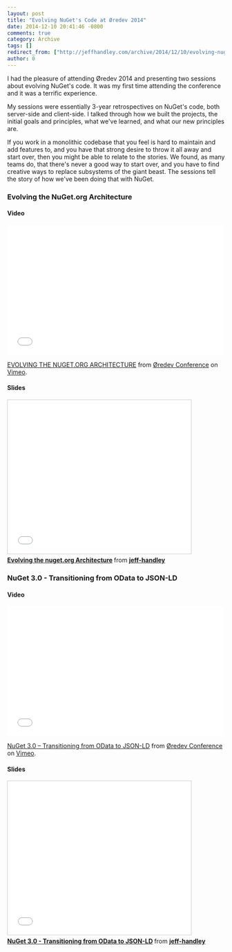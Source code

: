 ```yaml
---
layout: post
title: "Evolving NuGet's Code at Øredev 2014"
date: 2014-12-10 20:41:46 -0800
comments: true
category: Archive
tags: []
redirect_from: ["http://jeffhandley.com/archive/2014/12/10/evolving-nuget-code-oredev-2014"]
author: 0
---
```

<!-- more -->
<p>
I had the pleasure of attending Øredev 2014 and presenting two sessions about evolving NuGet's code.  It was my first time attending the conference and it was a terrific experience.
</p>
<p>
My sessions were essentially 3-year retrospectives on NuGet's code, both server-side and client-side.  I talked through how we built the projects, the initial goals and principles, what we've learned, and what our new principles are.
</p>
<p>
If you work in a monolithic codebase that you feel is hard to maintain and add features to, and you have that strong desire to throw it all away and start over, then you might be able to relate to the stories.  We found, as many teams do, that there's never a good way to start over, and you have to find creative ways to replace subsystems of the giant beast.  The sessions tell the story of how we've been doing that with NuGet.
</p>
<h3>Evolving the NuGet.org Architecture</h3>
<h4>Video</h4>
<iframe src="//player.vimeo.com/video/111285814" width="500" height="300" frameborder="0" webkitallowfullscreen="" mozallowfullscreen="" allowfullscreen=""></iframe> <p><a href="http://vimeo.com/111285814">EVOLVING THE NUGET.ORG ARCHITECTURE</a> from <a href="http://vimeo.com/user4280938">Øredev Conference</a> on <a href="https://vimeo.com">Vimeo</a>.</p>

<h4>Slides</h4>
<iframe src="//www.slideshare.net/slideshow/embed_code/41876591" width="425" height="355" frameborder="0" marginwidth="0" marginheight="0" scrolling="no" style="border:1px solid #CCC; border-width:1px; margin-bottom:5px; max-width: 100%;" allowfullscreen=""> </iframe> <div style="margin-bottom:5px"> <strong> <a href="//www.slideshare.net/jeff-handley/evolving-thenugetorgarchitecture" title="Evolving the nuget.org Architecture" target="_blank">Evolving the nuget.org Architecture</a> </strong> from <strong><a href="//www.slideshare.net/jeff-handley" target="_blank">jeff-handley</a></strong> </div>

<h3>NuGet 3.0 - Transitioning from OData to JSON-LD</h3>
<h4>Video</h4>
<iframe src="//player.vimeo.com/video/111831403" width="500" height="300" frameborder="0" webkitallowfullscreen="" mozallowfullscreen="" allowfullscreen=""></iframe> <p><a href="http://vimeo.com/111831403">NuGet 3.0 – Transitioning from OData to JSON-LD</a> from <a href="http://vimeo.com/user4280938">Øredev Conference</a> on <a href="https://vimeo.com">Vimeo</a>.</p>

<h4>Slides</h4>
<iframe src="//www.slideshare.net/slideshow/embed_code/41876590" width="425" height="355" frameborder="0" marginwidth="0" marginheight="0" scrolling="no" style="border:1px solid #CCC; border-width:1px; margin-bottom:5px; max-width: 100%;" allowfullscreen=""> </iframe> <div style="margin-bottom:5px"> <strong> <a href="//www.slideshare.net/jeff-handley/nuget-30-transitioning-from-odata-to-jsonld" title="NuGet 3.0 - Transitioning from OData to JSON-LD" target="_blank">NuGet 3.0 - Transitioning from OData to JSON-LD</a> </strong> from <strong><a href="//www.slideshare.net/jeff-handley" target="_blank">jeff-handley</a></strong> </div>


